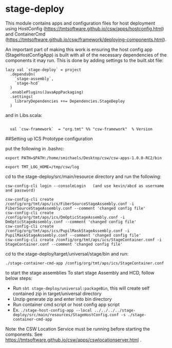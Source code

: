 # stage-deploy

This module contains apps and configuration files for host deployment using 
HostConfig (https://tmtsoftware.github.io/csw/apps/hostconfig.html) and 
ContainerCmd (https://tmtsoftware.github.io/csw/framework/deploying-components.html).

An important part of making this work is ensuring the host config app (StageHostConfigApp) is built
with all of the necessary dependencies of the components it may run.  This is done by adding settings to the
built.sbt file:

```
lazy val `stage-deploy` = project
  .dependsOn(
    `stage-assembly`,
    `stage-hcd`
  )
  .enablePlugins(JavaAppPackaging)
  .settings(
    libraryDependencies ++= Dependencies.StageDeploy
  )
```

and in Libs.scala:

```

  val `csw-framework`  = "org.tmt" %% "csw-framework"  % Version

```


##Setting up ICS Prototype configuration

put the following in .bashrc:

```
export PATH=$PATH:/home/smichaels/Desktop/csw/csw-apps-1.0.0-RC2/bin

export TMT_LOG_HOME=/tmp/csw/log
```
cd to the stage-deploy/src/main/resource directory and run the following:

```
csw-config-cli login --consoleLogin   (and use kevin/abcd as username and password)

csw-config-cli create /config/org/tmt/aps/ics/FiberSourceStageAssembly.conf -i FiberSourceStageAssembly.conf --comment 'changed config file'
csw-config-cli create /config/org/tmt/aps/ics/DmOpticStageAssembly.conf -i DmOpticStageAssembly.conf --comment 'changed config file'
csw-config-cli create /config/org/tmt/aps/ics/PupilMaskStageAssembly.conf -i PupilMaskStageAssembly.conf --comment 'changed config file'
csw-config-cli create /config/org/tmt/aps/ics/StageContainer.conf -i StageContainer.conf --comment 'changed config file'
```

cd to the stage-deploy/target/universal/stage/bin and run:
```
./stage-container-cmd-app /config/org/tmt/aps/ics/StageContainer.conf
```
to start the stage assemblies
To start stage Assembly and HCD, follow below steps:

 - Run `sbt stage-deploy/universal:packageBin`, this will create self contained zip in target/universal directory
 - Unzip generate zip and enter into bin directory
 - Run container cmd script or host config app script
 - Ex.  `./stage-host-config-app --local ../../../../stage-deploy/src/main/resources/StageHostConfig.conf -s ./stage-container-cmd-app`

Note: the CSW Location Service must be running before starting the components.
See https://tmtsoftware.github.io/csw/apps/cswlocationserver.html .